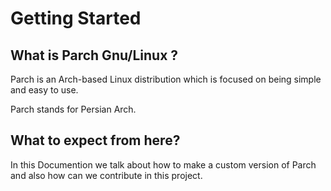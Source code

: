 # Getting Started

## What is Parch Gnu/Linux ?

Parch is an Arch-based Linux distribution which is focused on being simple and easy to use.

Parch stands for Persian Arch.


## What to expect from here?

In this Documention we talk about how to make a custom version of Parch and also how can we contribute in this project.
